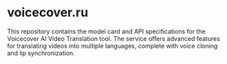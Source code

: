 # voicecover.ru
This repository contains the model card and API specifications for the Voicecover AI Video Translation tool. The service offers advanced features for translating videos into multiple languages, complete with voice cloning and lip synchronization.
